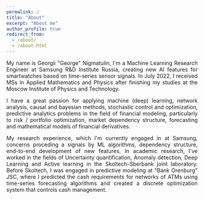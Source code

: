 ```yaml
---
permalink: /
title: "About"
excerpt: "About me"
author_profile: true
redirect_from: 
  - /about/
  - /about.html
---
```

<style>body {text-align: justify}</style>

My name is Georgii "George" Nigmatulin, I'm a Machine Learning Research Engineer at Samsung R&D Institute Russia, creating new AI features for smartwatches based on time-series sensor signals. In July 2022, I received MSs in Applied Mathematics and Physics after finishing my studies at the Moscow Institute of Physics and Technology.

<!-- My name is Georgii "George" Nigmatulin, I’m a Machine Learning Research Engineer at Samsung R&D Institute Russia, creating new features on AI algorithms for smartwatches. In July 2022, I received MSs in Applied Mathematics and Physics, specializing in machine learning, after finishing my studies at the Moscow Institute of Physics and Technology. -->

I have a great passion for applying machine (deep) learning, network analysis, causal and bayesian methods, stochastic control and optimization, predictive analytics problems in the field of financial modeling, particularly to risk / portfolio optimization, market dependency structure, forecasting and mathematical models of financial derivatives. 

<!-- I have a great passion for applying machine (deep) learning, multivariate statistics, causal and bayesian methods, predictive analytics and optimization to tasks in the field of financial modeling, particularly to risk / portfolio optimization, market dependency structure, stochastic control and mathematical models of financial derivatives.  -->

My research experience, which I'm currently engaged in at Samsung, concerns proceding a signals by ML algorithms, dependency structure, end-to-end development of new features. In academic research, I've worked in the fields of Uncertainty quantification, Anomaly detection, Deep Learning and Active learning in the Skoltech-Sberbank joint laboratory. Before Skoltech, I was engaged in predictive modeling at "Bank Orenburg" JSC, where I predicted the cash requirements for networks of ATMs using time-series forecasting algorithms and created a discrete optimization system that controls cash management.

<!-- My research experience, which I am currently engaged in at Samsung, concerns industrial research, creating new features and end-to-end development of systems for smartwatches with sensors that use ML algorithms. In academic research, I have been engaged in the fields of Uncertainty quantification, Anomaly detection, Deep Learning in Active learning in the joint laboratory of Skoltech and Sberbank. Also, I’ve worked on predictive modeling for a "Bank Orenburg" JSC., where I predicted the cash requirements for ATMs using forecasting algorithms on time series and created a discrete system that optimizes cash management. -->


<!-- 
======
1. Yo, Register a GitHub account if you don't have one and confirm your e-mail (required!)
1. Fork [this repository](https://github.com/academicpages/academicpages.github.io) by clicking the "fork" button in the top right. 
1. Go to the repository's settings (rightmost item in the tabs that start with "Code", should be below "Unwatch"). Rename the repository "[your GitHub username].github.io", which will also be your website's URL.
1. Set site-wide configuration and create content & metadata (see below -- also see [this set of diffs](http://archive.is/3TPas) showing what files were changed to set up [an example site](https://getorg-testacct.github.io) for a user with the username "getorg-testacct")
1. Upload any files (like PDFs, .zip files, etc.) to the files/ directory. They will appear at https://[your GitHub username].github.io/files/example.pdf.  
1. Check status by going to the repository settings, in the "GitHub pages" section

Site-wide configuration
------
The main configuration file for the site is in the base directory in [_config.yml](https://github.com/academicpages/academicpages.github.io/blob/master/_config.yml), which defines the content in the sidebars and other site-wide features. You will need to replace the default variables with ones about yourself and your site's github repository. The configuration file for the top menu is in [_data/navigation.yml](https://github.com/academicpages/academicpages.github.io/blob/master/_data/navigation.yml). For example, if you don't have a portfolio or blog posts, you can remove those items from that navigation.yml file to remove them from the header. 

Create content & metadata
------
For site content, there is one markdown file for each type of content, which are stored in directories like _publications, _talks, _posts, _teaching, or _pages. For example, each talk is a markdown file in the [_talks directory](https://github.com/academicpages/academicpages.github.io/tree/master/_talks). At the top of each markdown file is structured data in YAML about the talk, which the theme will parse to do lots of cool stuff. The same structured data about a talk is used to generate the list of talks on the [Talks page](https://academicpages.github.io/talks), each [individual page](https://academicpages.github.io/talks/2012-03-01-talk-1) for specific talks, the talks section for the [CV page](https://academicpages.github.io/cv), and the [map of places you've given a talk](https://academicpages.github.io/talkmap.html) (if you run this [python file](https://github.com/academicpages/academicpages.github.io/blob/master/talkmap.py) or [Jupyter notebook](https://github.com/academicpages/academicpages.github.io/blob/master/talkmap.ipynb), which creates the HTML for the map based on the contents of the _talks directory).

**Markdown generator**

I have also created [a set of Jupyter notebooks](https://github.com/academicpages/academicpages.github.io/tree/master/markdown_generator
) that converts a CSV containing structured data about talks or presentations into individual markdown files that will be properly formatted for the academicpages template. The sample CSVs in that directory are the ones I used to create my own personal website at stuartgeiger.com. My usual workflow is that I keep a spreadsheet of my publications and talks, then run the code in these notebooks to generate the markdown files, then commit and push them to the GitHub repository.

How to edit your site's GitHub repository
------
Many people use a git client to create files on their local computer and then push them to GitHub's servers. If you are not familiar with git, you can directly edit these configuration and markdown files directly in the github.com interface. Navigate to a file (like [this one](https://github.com/academicpages/academicpages.github.io/blob/master/_talks/2012-03-01-talk-1.md) and click the pencil icon in the top right of the content preview (to the right of the "Raw | Blame | History" buttons). You can delete a file by clicking the trashcan icon to the right of the pencil icon. You can also create new files or upload files by navigating to a directory and clicking the "Create new file" or "Upload files" buttons. 

Example: editing a markdown file for a talk
![Editing a markdown file for a talk](/images/editing-talk.png)

For more info
------
More info about configuring academicpages can be found in [the guide](https://academicpages.github.io/markdown/). The [guides for the Minimal Mistakes theme](https://mmistakes.github.io/minimal-mistakes/docs/configuration/) (which this theme was forked from) might also be helpful. -->
